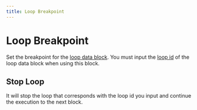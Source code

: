 ```yaml
---
title: Loop Breakpoint
---
```


# Loop Breakpoint

Set the breakpoint for the [loop data block](/blocks/loop-data.html#breakpoint). You must input the [loop id](/blocks/loop-data.md#loop-id) of the loop data block when using this block.

## Stop Loop
It will stop the loop that corresponds with the loop id you input and continue the execution to the next block.